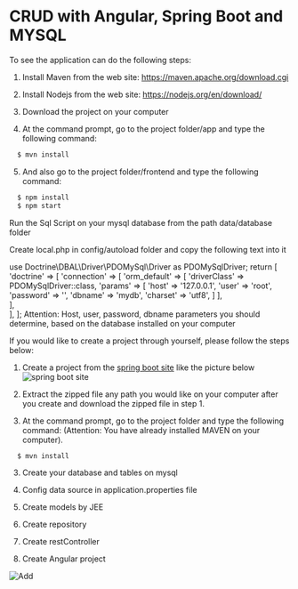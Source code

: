 # CRUD with Angular, Spring Boot and MYSQL

To see the application can do the following steps:

1. Install Maven from the web site: https://maven.apache.org/download.cgi

2. Install Nodejs from the web site: https://nodejs.org/en/download/

3. Download the project on your computer

4. At the command prompt, go to the project folder/app and type the following command:
``` bash
  $ mvn install 
```
5. And also go to the project folder/frontend and type the following command:
``` bash
  $ npm install 
  $ npm start
```


Run the Sql Script on your mysql database from the path data/database folder

Create local.php in config/autoload folder and copy the following text into it

use Doctrine\DBAL\Driver\PDOMySql\Driver as PDOMySqlDriver;
return [
    'doctrine' => [
        'connection' => [
            'orm_default' => [
                'driverClass' => PDOMySqlDriver::class,
                'params' => [
                    'host'     => '127.0.0.1',
                    'user'     => 'root',
                    'password' => '',
                    'dbname'   => 'mydb',
                    'charset'  => 'utf8',
                ]
            ],            
        ],        
    ],
];
Attention: Host, user, password, dbname parameters you should determine, based on the database installed on your computer

If you would like to create a project through yourself, please follow the steps below: 

1. Create a project from the [spring boot site](https://start.spring.io) like the picture below
![spring boot site](https://github.com/peymanME/Angular_SpringBoot/blob/master/app/documents/images/start.spring.io.jpg)

2. Extract the zipped file any path you would like on your computer after you create and download the zipped file in step 1.

3. At the command prompt, go to the project folder and type the following command: (Attention: You have already installed MAVEN on your computer).
```bash
  $ mvn install
```



3. Create your database and tables on mysql 

4. Config data source in application.properties file

5. Create models by JEE

6. Create repository

7. Create restController

8. Create Angular project

![Add](https://github.com/peymanME/Angular_SpringBoot/blob/master/app/documents/images/Add.jpg)

